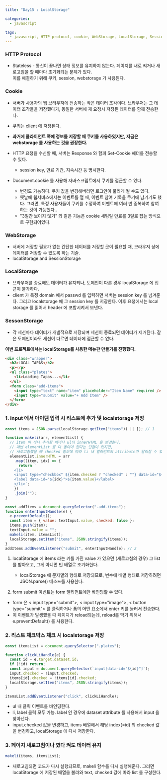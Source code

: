 ```yaml
---
title: "Day15 : LocalStorage"

categories:
  - javascript

tags:
  - javascript, HTTP protocol, cookie, WebStorage, LocalStorage, SessionStorage
---
```


### HTTP Protocol

- Stateless - 통신이 끝나면 상태 정보를 유지하지 않는다. 페이지를 새로 켜거나 새로고침을 할 때마다 초기화되는 문제가 있다.  
  이를 해결하기 위해 쿠키, session, webstorage 가 사용된다.

### Cookie
- 서버가 사용자의 웹 브라우저에 전송하는 작은 데이터 조각이다. 브라우저는 그 데이터 조각들을 저장했다가, 동일한 서버에 재 요청시 저장된 데이터를 함께 전송한다.
- 쿠키는 client 에 저장된다.
- **과거에 클라이언트 쪽에 정보를 저장할 때 쿠키를 사용하였지만, 지금은 webstorage 를 사용하는 것을 권장한다.**
- HTTP 요청을 수신할 때, 서버는 Response 와 함께 Set-Cookie 헤더를 전송할 수 있다.
  - session key, 만료 기간, 지속시간 등 명시한다.

- Document.cookie 를 사용해 자바스크립트에서 쿠키를 접근할 수 있다.
  - 변경도 가능하다. 쿠키 값을 변경해버리면 로그인이 풀리게 될 수도 있다.
  - 옛날에 웹서비스에서는 이벤트를 열 때, 이벤트 참여 기록을 쿠키에 남기기도 했다. 그러면, 특정 사용자들이 쿠키를 수정하여 이벤트에 여러 번 중복하여 참여하는 것이 가능했다..
  - "3일간 보이지 않기" 와 같은 기능은 cookie 세팅일 만료를 3일로 잡는 방식으로 구현되어있다. 

### WebStorage

- 서버에 저장할 필요가 없는 간단한 데이터를 저장할 곳이 필요할 때, 브라우저 상에 데이터를 저장할 수 있도록 하는 기술.
- localStorage and SessionStorage

### LocalStorage

- 브라우저를 종료해도 데이터가 유지되나, 도메인이 다른 경우 localStorage 에 접근이 불가하다.
- client 가 특정 domain 에서 passwd 를 입력하면 서버는 session key 를 넘겨준다. 그리고 localstorage 에 그 session key 를 저장한다. 
이후 요청에서는 local storage 를 읽어서 header 에 포함시켜서 보낸다. 

### SessonStorage

- 각 세션마다 데이터가 개별적으로 저장되며 세션이 종료되면 데이터가 제거된다. 같은 도메인이라도 세션이 다르면 데이터에 접근할 수 없다.

**이번 프로젝트에서는 localStorage를 사용한 메뉴판 만들기를 진행했다.**

```html
<div class="wrapper">
  <h2>LOCAL TAPAS</h2>
  <p></p>
  <ul class="plates">
    <li>Loading Tapas...</li>
  </ul>
  <form class="add-items">
    <input type="text" name="item" placeholder="Item Name" required />
    <input type="submit" value="+ Add Item" />
  </form>
</div>
```

### 1. input 에서 아이템 입력 시 리스트에 추가 및 localstorage 저장

```javascript
const items = JSON.parse(localStorage.getItem("items")) || []; // 1

function makeli(arr, elementList) {
  // item 이 하나 추가될 때마다 ul의 innerHTML 을 변경한다.
  // 매번 elementList 를 다 돌아야 한다는 단점이 있지만,
  // 새로고침했을 때 checked 정보에 따라 li 내 엘리먼트의 attribute가 달리질 수 있다.
  elementList.innerHTML = arr
    .map((item, idx) => {
      return `
    <li>
    <input type="checkbox" ${item.checked ? "checked" : ""} data-id="${idx}">
    <label data-id="${idx}">${item.value}</label>
    </li>`;
    })
    .join("");
}

const addItems = document.querySelector(".add-items");
function enterInputHandle(e) {
  e.preventDefault();
  const item = { value: textInput.value, checked: false };
  items.push(item);
  textInput.value = "";
  makeli(item, itemsList);
  localStorage.setItem("items", JSON.stringify(items));
}
addItems.addEventListener("submit", enterInputHandle); // 2
```

1. localStorage 에 items 라는 키를 가진 value 가 있으면 (새로고침의 경우) 그 list를 받아오고, 그게 아니면 빈 배열로 초기화한다.

   - localStorage 에 문자열의 형태로 저장되므로, 변수에 배열 형태로 저장하려면 JSON.parse() 메소드를 사용한다.

2. form submit 이벤트는 form 엘리먼트에만 바인딩할 수 있다.

- form 은 < input type="submit">, < input type="image">, < button type="submit"> 를 클릭하거나 폼의 어떤 요소에서 enter 키를 눌러서 전송한다.
- 이 이벤트가 발생했을 때 페이지가 reload되는데, reload를 막기 위해서 e.preventDefault() 를 사용한다.

### 2. 리스트 체크박스 체크 시 localstorage 저장

```javascript
const itemsList = document.querySelector(".plates");

function clickLiHandle(e) {
  const id = e.target.dataset.id;
  if (!id) return;
  const input = document.querySelector(`input[data-id="${id}"]`);
  input.checked = !input.checked;
  items[id].checked = !items[id].checked;
  localStorage.setItem("items", JSON.stringify(items));
}

itemsList.addEventListener("click", clickLiHandle);
```

- ul 내 클릭 이벤트를 바인딩한다.
- li, label 클릭 모두 가능. label 인 경우에 dataset attribute 를 사용해서 input 을 찾아낸다.
- input.checked 값을 변경하고, items 배열에서 해당 index(=id) 의 checked 값을 변경하고, localStorage 에 다시 저장한다.

### 3. 페이지 새로고침이나 껐다 켜도 데이터 유지

```javascript
makeli(items, itemsList);
```

- 새로고침되면 코드가 다시 실행되므로, makeli 함수를 다시 실행해준다.
  그러면 localStorage 에 저장된 배열을 불러와 text, checked 값에 따라 list 를 구성한다.
